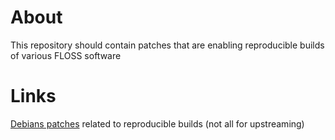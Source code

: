 # About
This repository should contain patches
that are enabling reproducible builds of various FLOSS software

# Links
[Debians patches](https://udd.debian.org/bugs/?release=any&patch=only&merged=ign&done=ign&fnewerval=7&flastmodval=7&reproducible=1&sortby=id&sorto=asc&format=html#results) related to reproducible builds (not all for upstreaming)
